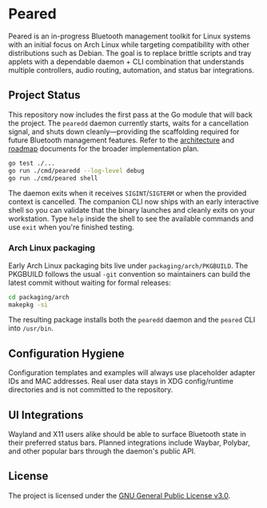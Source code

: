 # Peared

Peared is an in-progress Bluetooth management toolkit for Linux systems with an
initial focus on Arch Linux while targeting compatibility with other
distributions such as Debian. The goal is to replace brittle scripts and tray
applets with a dependable daemon + CLI combination that understands multiple
controllers, audio routing, automation, and status bar integrations.

## Project Status
This repository now includes the first pass at the Go module that will back the
project. The `pearedd` daemon currently starts, waits for a cancellation signal,
and shuts down cleanly—providing the scaffolding required for future Bluetooth
management features. Refer to the [architecture](docs/ARCHITECTURE.md) and
[roadmap](docs/ROADMAP.md) documents for the broader implementation plan.

```bash
go test ./...
go run ./cmd/pearedd --log-level debug
go run ./cmd/peared shell
```

The daemon exits when it receives `SIGINT`/`SIGTERM` or when the provided
context is cancelled. The companion CLI now ships with an early interactive
shell so you can validate that the binary launches and cleanly exits on your
workstation. Type `help` inside the shell to see the available commands and use
`exit` when you're finished testing.

### Arch Linux packaging

Early Arch Linux packaging bits live under `packaging/arch/PKGBUILD`. The
PKGBUILD follows the usual `-git` convention so maintainers can build the latest
commit without waiting for formal releases:

```bash
cd packaging/arch
makepkg -si
```

The resulting package installs both the `pearedd` daemon and the `peared` CLI
into `/usr/bin`.

## Configuration Hygiene
Configuration templates and examples will always use placeholder adapter IDs and
MAC addresses. Real user data stays in XDG config/runtime directories and is not
committed to the repository.

## UI Integrations
Wayland and X11 users alike should be able to surface Bluetooth state in their
preferred status bars. Planned integrations include Waybar, Polybar, and other
popular bars through the daemon's public API.

## License
The project is licensed under the [GNU General Public License v3.0](LICENSE).

